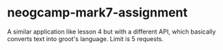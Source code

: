 # neogcamp-mark7-assignment
A similar application like lesson 4 but with a different API, which basically converts text into groot's language.
Limit is 5 requests.
